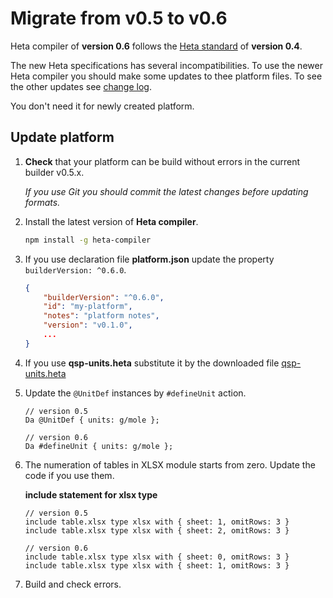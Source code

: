 # Migrate from v0.5 to v0.6

Heta compiler of **version 0.6** follows the [Heta standard](/specifications/) of **version 0.4**.

The new Heta specifications has several incompatibilities. To use the newer Heta compiler you should make some updates to thee platform files. To see the other updates see [change log](./CHANGELOG).

You don't need it for newly created platform.

## Update platform

1. **Check** that your platform can be build without errors in the current builder v0.5.x.

    *If you use Git you should commit the latest changes before updating formats.*

1. Install the latest version of **Heta compiler**.

    ```bash
    npm install -g heta-compiler
    ```

1. If you use declaration file **platform.json** update the property `builderVersion: ^0.6.0`.

    ```json
    {
        "builderVersion": "^0.6.0",
        "id": "my-platform",
        "notes": "platform notes",
        "version": "v0.1.0",
        ...
    }
    ```

1. If you use **qsp-units.heta** substitute it by the downloaded file [qsp-units.heta](https://raw.githubusercontent.com/hetalang/heta-compiler/master/bin/init/qsp-units.heta ':target=_blank :download')

1. Update the `@UnitDef` instances by `#defineUnit` action.

    ```heta
    // version 0.5
    Da @UnitDef { units: g/mole };  
    ```

    ```heta
    // version 0.6
    Da #defineUnit { units: g/mole };
    ```

1. The numeration of tables in XLSX module starts from zero. Update the code if you use them.

    **include statement for xlsx type**

    ```heta
    // version 0.5
    include table.xlsx type xlsx with { sheet: 1, omitRows: 3 }
    include table.xlsx type xlsx with { sheet: 2, omitRows: 3 }
    ```

    ```heta
    // version 0.6
    include table.xlsx type xlsx with { sheet: 0, omitRows: 3 }
    include table.xlsx type xlsx with { sheet: 1, omitRows: 3 }
    ```

1. Build and check errors.